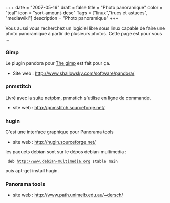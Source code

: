 +++
date = "2007-05-16"
draft = false
title = "Photo panoramique"
color = "teal"
icon = "sort-amount-desc"
Tags = ["linux","trucs et astuces", "mediawiki"]
description = "Photo panoramique"
+++

Vous aussi vous recherchez un logiciel libre sous linux capable de faire
une photo panoramique à partir de plusieurs photos. Cette page est pour
vous ...

### Gimp

Le plugin pandora pour [The gimp](/wiki/the-gimp) est fait pour ça.

-   Site web : <http://www.shallowsky.com/software/pandora/>

### pnmstitch

Livré avec la suite netpbm, pnmstich s'utilise en ligne de commande.

-   site web : <http://pnmstitch.sourceforge.net/>

### hugin

C'est une interface graphique pour Panorama tools

-   site web : <http://hugin.sourceforge.net/>

les paquets debian sont sur le dépos debian-multimedia :

` deb `[`http://www.debian-multimedia.org`](http://www.debian-multimedia.org)` stable main`

puis apt-get install hugin.

### Panorama tools

-   site web : <http://www.path.unimelb.edu.au/~dersch/>

